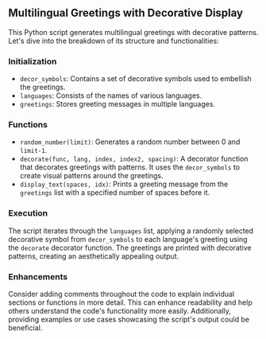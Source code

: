 ## Multilingual Greetings with Decorative Display

This Python script generates multilingual greetings with decorative patterns. Let's dive into the breakdown of its structure and functionalities:

### Initialization

- `decor_symbols`: Contains a set of decorative symbols used to embellish the greetings.
- `languages`: Consists of the names of various languages.
- `greetings`: Stores greeting messages in multiple languages.

### Functions

- `random_number(limit)`: Generates a random number between 0 and `limit-1`.
- `decorate(func, lang, index, index2, spacing)`: A decorator function that decorates greetings with patterns. It uses the `decor_symbols` to create visual patterns around the greetings.
- `display_text(spaces, idx)`: Prints a greeting message from the `greetings` list with a specified number of spaces before it.

### Execution

The script iterates through the `languages` list, applying a randomly selected decorative symbol from `decor_symbols` to each language's greeting using the `decorate` decorator function. The greetings are printed with decorative patterns, creating an aesthetically appealing output.

### Enhancements

Consider adding comments throughout the code to explain individual sections or functions in more detail. This can enhance readability and help others understand the code's functionality more easily. Additionally, providing examples or use cases showcasing the script's output could be beneficial.
